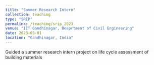 ```yaml
---
title: "Summer Research Intern"
collection: teaching
type: "SRIP"
permalink: /teaching/srip_2023
venue: "IIT Gandhinagar, Deaprtment of Civil Engineering"
date: 2023-05-01
location: "Gandhinagar, India"
---
```


Guided a summer research intern project on life cycle assessment of building materials
